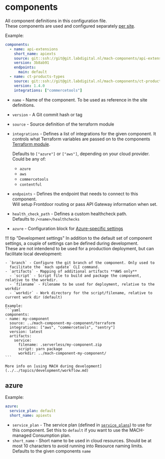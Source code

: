 # components

All component definitions in this configuration file.<br>
These components are used and configured separately [per site](./sites.md#components).

Example:

```yaml
components:
  - name: api-extensions
    short_name: apiexts
    source: git::ssh://git@git.labdigital.nl/mach-components/api-extensions-component.git//terraform
    version: 3b8ab91
    endpoints:
      main: default
  - name: ct-products-types
    source: git::ssh://git@git.labdigital.nl/mach-components/ct-product-types.git//terraform
    version: 1.4.0
    integrations: ["commercetools"]
```

- `name` - Name of the component. To be used as reference in the site definitions.
- `version` - A Git commit hash or tag
- `source` - Source definition of the terraform module
- `integrations` - Defines a list of integrations for the given component. It
  controls what Terraform variables are passed on to the components [Terraform
  module](../components/structure.md#terraform-module).<br>

  Defaults to `["azure"]` or `["aws"]`, depending on your cloud provider.<br>
  Could be any of:
    - `azure`
    - `aws`
    - `commercetools`
    - `contentful`<br>

- `endpoints` - Defines the endpoint that needs to connect to this component.<br>
  Will setup Frontdoor routing or pass API Gateway information when set.
- `health_check_path` - Defines a custom healthcheck path.<br>
  Defaults to `/<name>/healthchecks`
- `azure` - Configuration block for [Azure-specific settings](#azure)

!!! tip "Development settings"
    In addition to the default set of component settings, a couple of settings
    can be defined during development.<br> These are not intendend to be used
    for a production deployment, but can facilitate local development:

    - `branch` - Configure the git branch of the component. Only used to
      facilitate the `mach update` CLI command.
    - `artifacts` - Mapping of additional artifacts **AWS only**
      - `script` - Script file to build and package the component, relative to the workdir.
      - `filename` - Filename to be used for deployment, relative to the workdir
      - `workdir` - Work directory for the script/filename, relative to current work dir (default)

    Example:
    ```yaml
    components:
    - name: my-component
      source: ../mach-component-my-component/terraform
      integrations: ["aws", "commercetools", "sentry"]
      version: latest
      artifacts:
        service:
          filename: .serverless/my-component.zip
          script: yarn package
          workdir: ../mach-component-my-component/
    ```

    More info on [using MACH during development](../../topics/development/workflow.md)

## azure
Example:

```yaml
azure:
  service_plan: default
  short_name: apiexts
```

- `service_plan` - The service plan (defined in [`service_plans`](./global.md#service_plans))
  to use for this component. Set this to `default` if you want to use the
  MACH-managed Consumption plan.
- `short_name` - Short name to be used in cloud resources. Should be at most 10
  characters to avoid running into Resource naming limits.<br>
  Defaults to the given components `name`

